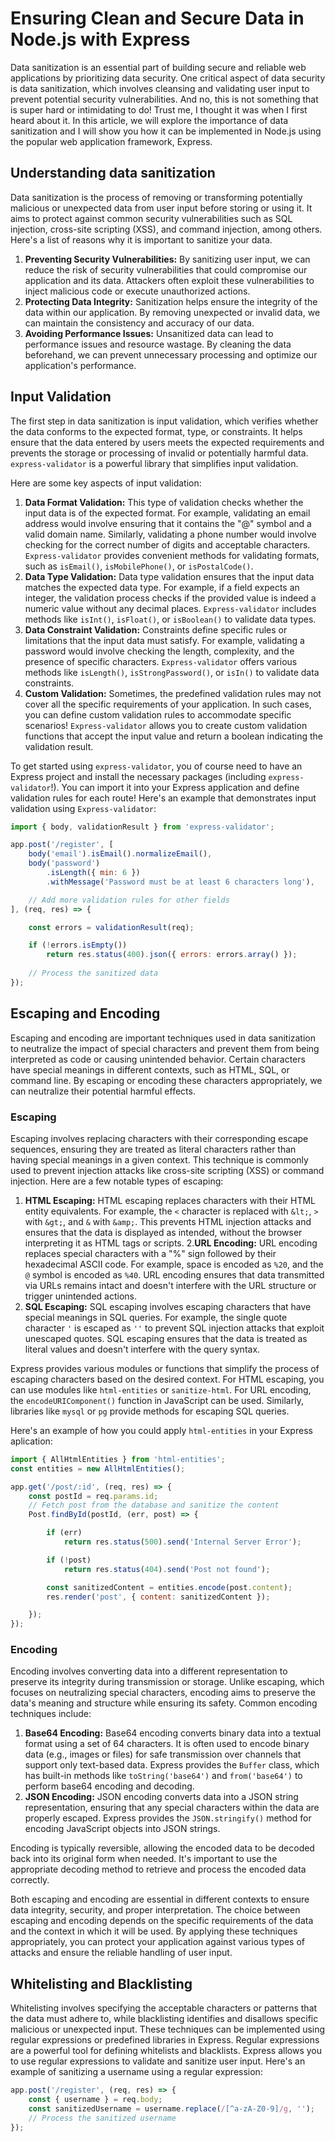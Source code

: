 # Ensuring Clean and Secure Data in Node.js with Express

Data sanitization is an essential part of building secure and reliable web applications by prioritizing data security. One critical aspect of data security is data sanitization, which involves cleansing and validating user input to prevent potential security vulnerabilities. And no, this is not something that is super hard or intimidating to do! Trust me, I thought it was when I first heard about it. In this article, we will explore the importance of data sanitization and I will show you how it can be implemented in Node.js using the popular web application framework, Express.

## Understanding data sanitization

Data sanitization is the process of removing or transforming potentially malicious or unexpected data from user input before storing or using it. It aims to protect against common security vulnerabilities such as SQL injection, cross-site scripting (XSS), and command injection, among others. Here's a list of reasons why it is important to sanitize your data.

1. **Preventing Security Vulnerabilities:** By sanitizing user input, we can reduce the risk of security vulnerabilities that could compromise our application and its data. Attackers often exploit these vulnerabilities to inject malicious code or execute unauthorized actions.
2. **Protecting Data Integrity:** Sanitization helps ensure the integrity of the data within our application. By removing unexpected or invalid data, we can maintain the consistency and accuracy of our data.
3. **Avoiding Performance Issues:** Unsanitized data can lead to performance issues and resource wastage. By cleaning the data beforehand, we can prevent unnecessary processing and optimize our application's performance.

## Input Validation

The first step in data sanitization is input validation, which verifies whether the data conforms to the expected format, type, or constraints. It helps ensure that the data entered by users meets the expected requirements and prevents the storage or processing of invalid or potentially harmful data. `express-validator` is a powerful library that simplifies input validation.

Here are some key aspects of input validation:

1. **Data Format Validation:** This type of validation checks whether the input data is of the expected format. For example, validating an email address would involve ensuring that it contains the "@" symbol and a valid domain name. Similarly, validating a phone number would involve checking for the correct number of digits and acceptable characters. `Express-validator` provides convenient methods for validating formats, such as `isEmail()`, `isMobilePhone()`, or `isPostalCode()`.
2. **Data Type Validation:** Data type validation ensures that the input data matches the expected data type. For example, if a field expects an integer, the validation process checks if the provided value is indeed a numeric value without any decimal places. `Express-validator` includes methods like `isInt()`, `isFloat()`, or `isBoolean()` to validate data types.
3. **Data Constraint Validation:** Constraints define specific rules or limitations that the input data must satisfy. For example, validating a password would involve checking the length, complexity, and the presence of specific characters. `Express-validator` offers various methods like `isLength()`, `isStrongPassword()`, or `isIn()` to validate data constraints.
4. **Custom Validation:** Sometimes, the predefined validation rules may not cover all the specific requirements of your application. In such cases, you can define custom validation rules to accommodate specific scenarios! `Express-validator` allows you to create custom validation functions that accept the input value and return a boolean indicating the validation result.

To get started using `express-validator`, you of course need to have an Express project and install the necessary packages (including `express-validator`!). You can import it into your Express application and define validation rules for each route! Here's an example that demonstrates input validation using `Express-validator`:

```js
import { body, validationResult } from 'express-validator';

app.post('/register', [
    body('email').isEmail().normalizeEmail(),
    body('password')
        .isLength({ min: 6 })
        .withMessage('Password must be at least 6 characters long'),

    // Add more validation rules for other fields
], (req, res) => {

    const errors = validationResult(req);

    if (!errors.isEmpty())
        return res.status(400).json({ errors: errors.array() });
    
    // Process the sanitized data
});
```

## Escaping and Encoding

Escaping and encoding are important techniques used in data sanitization to neutralize the impact of special characters and prevent them from being interpreted as code or causing unintended behavior. Certain characters have special meanings in different contexts, such as HTML, SQL, or command line. By escaping or encoding these characters appropriately, we can neutralize their potential harmful effects. 

### Escaping

Escaping involves replacing characters with their corresponding escape sequences, ensuring they are treated as literal characters rather than having special meanings in a given context. This technique is commonly used to prevent injection attacks like cross-site scripting (XSS) or command injection. Here are a few notable types of escaping:

1. **HTML Escaping:** HTML escaping replaces characters with their HTML entity equivalents. For example, the `<` character is replaced with `&lt;`, `>` with `&gt;`, and `&` with `&amp;`. This prevents HTML injection attacks and ensures that the data is displayed as intended, without the browser interpreting it as HTML tags or scripts.
2.**URL Encoding:** URL encoding replaces special characters with a "%" sign followed by their hexadecimal ASCII code. For example, space is encoded as `%20`, and the `@` symbol is encoded as `%40`. URL encoding ensures that data transmitted via URLs remains intact and doesn't interfere with the URL structure or trigger unintended actions.
3. **SQL Escaping:** SQL escaping involves escaping characters that have special meanings in SQL queries. For example, the single quote character `'` is escaped as `''` to prevent SQL injection attacks that exploit unescaped quotes. SQL escaping ensures that the data is treated as literal values and doesn't interfere with the query syntax.

Express provides various modules or functions that simplify the process of escaping characters based on the desired context. For HTML escaping, you can use modules like `html-entities` or `sanitize-html`. For URL encoding, the `encodeURIComponent()` function in JavaScript can be used. Similarly, libraries like `mysql` or `pg` provide methods for escaping SQL queries.

Here's an example of how you could apply `html-entities` in your Express aplication:

```js
import { AllHtmlEntities } from 'html-entities';
const entities = new AllHtmlEntities();

app.get('/post/:id', (req, res) => {
    const postId = req.params.id;
    // Fetch post from the database and sanitize the content
    Post.findById(postId, (err, post) => {

        if (err)
            return res.status(500).send('Internal Server Error');

        if (!post)
            return res.status(404).send('Post not found');

        const sanitizedContent = entities.encode(post.content);
        res.render('post', { content: sanitizedContent });

    });
});

```

### Encoding

Encoding involves converting data into a different representation to preserve its integrity during transmission or storage. Unlike escaping, which focuses on neutralizing special characters, encoding aims to preserve the data's meaning and structure while ensuring its safety. Common encoding techniques include:

1. **Base64 Encoding:** Base64 encoding converts binary data into a textual format using a set of 64 characters. It is often used to encode binary data (e.g., images or files) for safe transmission over channels that support only text-based data. Express provides the `Buffer` class, which has built-in methods like `toString('base64')` and `from('base64')` to perform base64 encoding and decoding.
2. **JSON Encoding:** JSON encoding converts data into a JSON string representation, ensuring that any special characters within the data are properly escaped. Express provides the `JSON.stringify()` method for encoding JavaScript objects into JSON strings.

Encoding is typically reversible, allowing the encoded data to be decoded back into its original form when needed. It's important to use the appropriate decoding method to retrieve and process the encoded data correctly.

Both escaping and encoding are essential in different contexts to ensure data integrity, security, and proper interpretation. The choice between escaping and encoding depends on the specific requirements of the data and the context in which it will be used. By applying these techniques appropriately, you can protect your application against various types of attacks and ensure the reliable handling of user input.

## Whitelisting and Blacklisting

Whitelisting involves specifying the acceptable characters or patterns that the data must adhere to, while blacklisting identifies and disallows specific malicious or unexpected input. These techniques can be implemented using regular expressions or predefined libraries in Express. Regular expressions are a powerful tool for defining whitelists and blacklists. Express allows you to use regular expressions to validate and sanitize user input. Here's an example of sanitizing a username using a regular expression:

```js
app.post('/register', (req, res) => {
    const { username } = req.body;
    const sanitizedUsername = username.replace(/[^a-zA-Z0-9]/g, '');
    // Process the sanitized username
});
```